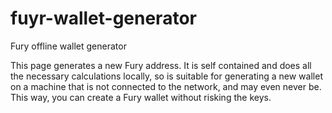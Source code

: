 # fuyr-wallet-generator
Fury offline wallet generator

This page generates a new Fury address. It is self contained and does all the necessary calculations locally, so is suitable for generating a new wallet on a machine that is not connected to the network, and may even never be. This way, you can create a Fury wallet without risking the keys. 
